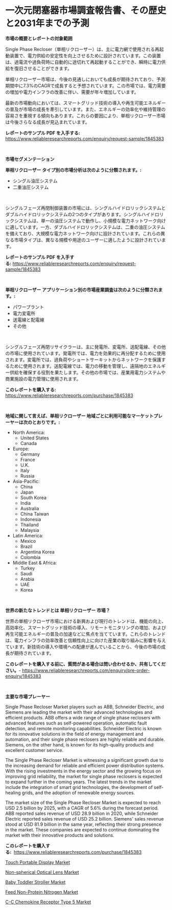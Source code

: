 <p><h1>一次元閉塞器市場調査報告書、その歴史と2031年までの予測</h1></p><p><strong>市場の概要とレポートの対象範囲</strong></p>
<p><p>Single Phase Recloser（単相リクローザー）は、主に電力網で使用される再起動装置で、電力供給の安定性を向上させるために設計されています。この装置は、過電流や過負荷時に自動的に途切れて再起動することができ、瞬時に電力供給を復旧させることができます。</p><p>単相リクローザー市場は、今後の見通しにおいても成長が期待されており、予測期間中に7.3%のCAGRで成長すると予想されています。この市場では、電力需要の増加や電力インフラの改善に伴い、需要が年々増加しています。</p><p>最新の市場動向においては、スマートグリッド技術の導入や再生可能エネルギーの普及が市場の成長を牽引しています。また、エネルギーの効率化や維持管理の容易さを重視する傾向もあります。これらの要因により、単相リクローザー市場は今後さらなる成長が見込まれています。</p></p>
<p><strong>レポートのサンプル PDF を入手する:</strong> <a href="https://www.reliableresearchreports.com/enquiry/request-sample/1845383">https://www.reliableresearchreports.com/enquiry/request-sample/1845383</a></p>
<p>&nbsp;</p>
<p><strong>市場セグメンテーション</strong></p>
<p><strong>単相リクローザー タイプ別の市場分析は次のように分類されます。:</strong></p>
<p><ul><li>シングル油圧システム</li><li>二重油圧システム</li></ul></p>
<p>&nbsp;</p>
<p><p>シングルフェーズ再閉制御装置の市場には、シングルハイドロリックシステムとダブルハイドロリックシステムの2つのタイプがあります。シングルハイドロリックシステムは、単一の油圧システムで動作し、小規模な電力ネットワーク向けに適しています。一方、ダブルハイドロリックシステムは、二重の油圧システムを備えており、大規模な電力ネットワーク向けに設計されています。これらの異なる市場タイプは、異なる規模や用途のユーザーに適したように設計されています。</p></p>
<p><strong>レポートのサンプル PDF を入手する:</strong>&nbsp;<a href="https://www.reliableresearchreports.com/enquiry/request-sample/1845383">https://www.reliableresearchreports.com/enquiry/request-sample/1845383</a></p>
<p>&nbsp;</p>
<p><strong> 単相リクローザー アプリケーション別の市場産業調査は次のように分類されます。:</strong></p>
<p><ul><li>パワープラント</li><li>電力変電所</li><li>送電線と配電線</li><li>その他</li></ul></p>
<p>&nbsp;</p>
<p><p>シングルフェーズ再閉リサイクラーは、主に発電所、変電所、送配電線、その他の市場に使用されています。発電所では、電力を効果的に再分配するために使用されます。変電所では、過負荷やショートサーキットからネットワークを保護するために使用されます。送配電線では、電力の移動を管理し、遠隔地のエネルギー供給を確保する役割を果たします。その他の市場では、産業用電力システムや商業施設の電力管理に使用されます。</p></p>
<p><strong>このレポートを購入する:</strong>&nbsp; <a href="https://www.reliableresearchreports.com/purchase/1845383">https://www.reliableresearchreports.com/purchase/1845383</a></p>
<p>&nbsp;</p>
<p><strong>地域に関して言えば、単相リクローザー 地域ごとに利用可能なマーケットプレーヤーは次のとおりです。:</strong></p>
<p><ul>
    <li>
        North America:
        <ul>
            <li>United States</li>
            <li>Canada</li>
        </ul>
    </li>
    <li>
        Europe:
        <ul>
            <li>Germany</li>
            <li>France</li>
            <li>U.K.</li>
            <li>Italy</li>
            <li>Russia</li>
        </ul>
    </li>
    <li>
        Asia-Pacific:
        <ul>
            <li>China</li>
            <li>Japan</li>
            <li>South Korea</li>
            <li>India</li>
            <li>Australia</li>
            <li>China Taiwan</li>
            <li>Indonesia</li>
            <li>Thailand</li>
            <li>Malaysia</li>
        </ul>
    </li>
    <li>
        Latin America:
        <ul>
            <li>Mexico</li>
            <li>Brazil</li>
            <li>Argentina Korea</li>
            <li>Colombia</li>
        </ul>
    </li>
    <li>
        Middle East & Africa:
        <ul>
            <li>Turkey</li>
            <li>Saudi</li>
            <li>Arabia</li>
            <li>UAE</li>
            <li>Korea</li>
        </ul>
    </li>
    </ul></p>
<p>&nbsp;</p>
<p><strong>世界の新たなトレンドとは 単相リクローザー 市場？</strong></p>
<p><p>世界の単相リクローザ市場における新興および現行のトレンドは、機能の向上、高効率化、スマートグリッド技術の導入、リモートモニタリングの増加、および再生可能エネルギーの普及の加速などに焦点を当てています。これらのトレンドは、電力インフラの効率改善と信頼性向上に向けた産業の取り組みに影響を与えています。新技術の導入や環境への配慮が進んでいることから、今後の市場の成長が期待されています。</p></p>
<p><strong>このレポートを購入する前に、質問がある場合は問い合わせるか、共有してください。</strong>- <a href="https://www.reliableresearchreports.com/enquiry/pre-order-enquiry/1845383">https://www.reliableresearchreports.com/enquiry/pre-order-enquiry/1845383</a></p>
<p>&nbsp;</p>
<p><strong>主要な市場プレーヤー</strong></p>
<p><p>Single Phase Recloser Market players such as ABB, Schneider Electric, and Siemens are leading the market with their advanced technologies and efficient products. ABB offers a wide range of single phase reclosers with advanced features such as self-powered operation, automatic fault detection, and remote monitoring capabilities. Schneider Electric is known for its innovative solutions in the field of energy management and automation, and their single phase reclosers are highly reliable and durable. Siemens, on the other hand, is known for its high-quality products and excellent customer service.</p><p>The Single Phase Recloser Market is witnessing a significant growth due to the increasing demand for reliable and efficient power distribution systems. With the rising investments in the energy sector and the growing focus on improving grid reliability, the market for single phase reclosers is expected to expand further in the coming years. The latest trends in the market include the integration of smart grid technologies, the development of self-healing grids, and the adoption of renewable energy sources.</p><p>The market size of the Single Phase Recloser Market is expected to reach USD 2.5 billion by 2025, with a CAGR of 5.6% during the forecast period. ABB reported sales revenue of USD 28.9 billion in 2020, while Schneider Electric reported sales revenue of USD 25.2 billion. Siemens' sales revenue stood at USD 81.9 billion in the same year, reflecting their strong presence in the market. These companies are expected to continue dominating the market with their innovative products and solutions.</p></p>
<p><strong>このレポートを購入する:</strong>&nbsp;&nbsp;<a href="https://www.reliableresearchreports.com/purchase/1845383">https://www.reliableresearchreports.com/purchase/1845383</a></p>
<p><p><a href="https://github.com/dx0328/Market-Research-Report-List-1/blob/main/touch-portable-display-market.md">Touch Portable Display Market</a></p><p><a href="https://view.publitas.com/reportprime-1/non-spherical-optical-lens-market-offers-provide-insightful-data-for-the-time-period-from-2024-to-2031-and-also-provide-analysis-based-on-application-type-and-region/">Non-spherical Optical Lens Market</a></p><p><a href="https://github.com/juancolorado15/Market-Research-Report-List-1/blob/main/baby-toddler-stroller-market.md">Baby Toddler Stroller Market</a></p><p><a href="https://view.publitas.com/reportprime-1/feed-non-protein-nitrogen-market-analysis-and-market-size-global-industry-overview-market-segmentation-and-forecast-2024-to-2031/">Feed Non-Protein Nitrogen Market</a></p><p><a href="https://ivy-potential-64b.notion.site/C-C-Chemokine-Receptor-Type-5-Market-Size-Growing-and-Forecasted-for-period-from-2024-2031-and-pro-cfbcdf65ae82472db5e2b7242cf47b66">C-C Chemokine Receptor Type 5 Market</a></p></p>